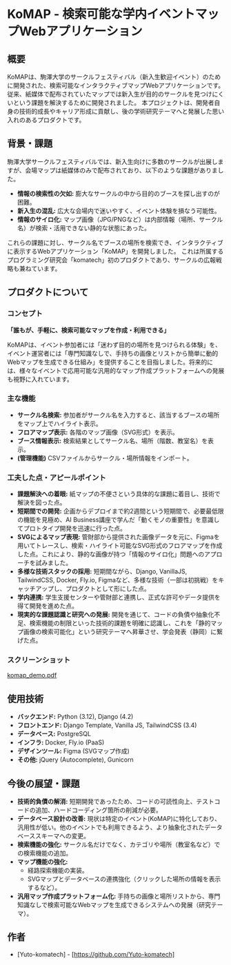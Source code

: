 # KoMAP - 検索可能な学内イベントマップWebアプリケーション

## 概要

KoMAPは、駒澤大学のサークルフェスティバル（新入生歓迎イベント）のために開発された、検索可能なインタラクティブマップWebアプリケーションです。
従来、紙媒体で配布されていたマップでは新入生が目的のサークルを見つけにくいという課題を解決するために開発されました。
本プロジェクトは、開発者自身の技術的成長やキャリア形成に貢献し、後の学術研究テーマへと発展した思い入れのあるプロダクトです。

## 背景・課題

駒澤大学サークルフェスティバルでは、新入生向けに多数のサークルが出展しますが、会場マップは紙媒体のみで配布されており、以下のような課題がありました。

* **情報の検索性の欠如:** 膨大なサークルの中から目的のブースを探し出すのが困難。
* **新入生の混乱:** 広大な会場内で迷いやすく、イベント体験を損なう可能性。
* **情報のサイロ化:** マップ画像（JPG/PNGなど）は内部情報（場所、サークル名）が検索・活用できない静的な状態にあった。

これらの課題に対し、サークル名でブースの場所を検索でき、インタラクティブに表示するWebアプリケーション「KoMAP」を開発しました。
これは所属するプログラミング研究会「komatech」初のプロダクトであり、サークルの広報戦略も兼ねています。

## プロダクトについて

### コンセプト

**「誰もが、手軽に、検索可能なマップを作成・利用できる」**

KoMAPは、イベント参加者には「迷わず目的の場所を見つけられる体験」を、イベント運営者には「専門知識なしで、手持ちの画像とリストから簡単に動的Webマップを生成できる仕組み」を提供することを目指しました。将来的には、様々なイベントで応用可能な汎用的なマップ作成プラットフォームへの発展も視野に入れています。

### 主な機能

* **サークル名検索:** 参加者がサークル名を入力すると、該当するブースの場所をマップ上でハイライト表示。
* **フロアマップ表示:** 各階のマップ画像（SVG形式）を表示。
* **ブース情報表示:** 検索結果としてサークル名、場所（階数、教室名）を表示。
* **(管理機能)** CSVファイルからサークル・場所情報をインポート。

### 工夫した点・アピールポイント

* **課題解決への着眼:** 紙マップの不便さという具体的な課題に着目し、技術で解決を図った点。
* **短期間での開発:** 企画からデプロイまで約2週間という短期間で、必要最低限の機能を見極め、AI Business講座で学んだ「動くモノの重要性」を意識してプロトタイプ開発を迅速に行った点。
* **SVGによるマップ表現:** 管財部から提供された画像データを元に、Figmaを用いてトレースし、検索・ハイライト可能なSVG形式のフロアマップを作成した点。これにより、静的な画像が持つ「情報のサイロ化」問題へのアプローチを試みました。
* **多様な技術スタックの採用:** 短期間ながら、Django, VanillaJS, TailwindCSS, Docker, Fly.io, Figmaなど、多様な技術（一部は初挑戦）をキャッチアップし、プロダクトとして形にした点。
* **学内連携:** 学生支援センターや管財部と連携し、正式な許可やデータ提供を得て開発を進めた点。
* **現実的な課題認識と研究への発展:** 開発を通じて、コードの負債や抽象化不足、検索機能の制限といった技術的課題を明確に認識し、これを「静的マップ画像の検索可能化」という研究テーマへ昇華させ、学会発表（静岡）に繋げた点。

### スクリーンショット

[komap_demo.pdf](https://github.com/user-attachments/files/23209012/9.pdf)


## 使用技術

* **バックエンド:** Python (3.12), Django (4.2)
* **フロントエンド:** Django Template, Vanilla JS, TailwindCSS (3.4)
* **データベース:** PostgreSQL
* **インフラ:** Docker, Fly.io (PaaS)
* **デザインツール:** Figma (SVGマップ作成)
* **その他:** jQuery (Autocomplete), Gunicorn


## 今後の展望・課題

* **技術的負債の解消:** 短期開発であったため、コードの可読性向上、テストコードの追加、ハードコーディング箇所の削減が必要。
* **データベース設計の改善:** 現状は特定のイベント(KoMAP)に特化しており、汎用性が低い。他のイベントでも利用できるよう、より抽象化されたデータベーススキーマへの変更。
* **検索機能の強化:** サークル名だけでなく、カテゴリや場所（教室名など）での検索機能の追加。
* **マップ機能の強化:**
    * 経路探索機能の実装。
    * SVGマップとデータベースの連携強化（クリックした場所の情報を表示するなど）。
* **汎用マップ作成プラットフォーム化:** 手持ちの画像と場所リストから、専門知識なしで検索可能なWebマップを生成できるシステムへの発展（研究テーマ）。


## 作者

* [Yuto-komatech] - [https://github.com/Yuto-komatech]
